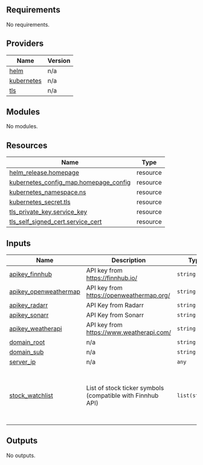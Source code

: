 <!-- BEGIN_TF_DOCS -->
## Requirements

No requirements.

## Providers

| Name | Version |
|------|---------|
| <a name="provider_helm"></a> [helm](#provider\_helm) | n/a |
| <a name="provider_kubernetes"></a> [kubernetes](#provider\_kubernetes) | n/a |
| <a name="provider_tls"></a> [tls](#provider\_tls) | n/a |

## Modules

No modules.

## Resources

| Name | Type |
|------|------|
| [helm_release.homepage](https://registry.terraform.io/providers/hashicorp/helm/latest/docs/resources/release) | resource |
| [kubernetes_config_map.homepage_config](https://registry.terraform.io/providers/hashicorp/kubernetes/latest/docs/resources/config_map) | resource |
| [kubernetes_namespace.ns](https://registry.terraform.io/providers/hashicorp/kubernetes/latest/docs/resources/namespace) | resource |
| [kubernetes_secret.tls](https://registry.terraform.io/providers/hashicorp/kubernetes/latest/docs/resources/secret) | resource |
| [tls_private_key.service_key](https://registry.terraform.io/providers/hashicorp/tls/latest/docs/resources/private_key) | resource |
| [tls_self_signed_cert.service_cert](https://registry.terraform.io/providers/hashicorp/tls/latest/docs/resources/self_signed_cert) | resource |

## Inputs

| Name | Description | Type | Default | Required |
|------|-------------|------|---------|:--------:|
| <a name="input_apikey_finnhub"></a> [apikey\_finnhub](#input\_apikey\_finnhub) | API key from https://finnhub.io/ | `string` | `"apikey"` | no |
| <a name="input_apikey_openweathermap"></a> [apikey\_openweathermap](#input\_apikey\_openweathermap) | API key from https://openweathermap.org/ | `string` | `""` | no |
| <a name="input_apikey_radarr"></a> [apikey\_radarr](#input\_apikey\_radarr) | API Key from Radarr | `string` | `""` | no |
| <a name="input_apikey_sonarr"></a> [apikey\_sonarr](#input\_apikey\_sonarr) | API Key from Sonarr | `string` | `""` | no |
| <a name="input_apikey_weatherapi"></a> [apikey\_weatherapi](#input\_apikey\_weatherapi) | API key from https://www.weatherapi.com/ | `string` | `""` | no |
| <a name="input_domain_root"></a> [domain\_root](#input\_domain\_root) | n/a | `string` | `"local"` | no |
| <a name="input_domain_sub"></a> [domain\_sub](#input\_domain\_sub) | n/a | `string` | `"homepage"` | no |
| <a name="input_server_ip"></a> [server\_ip](#input\_server\_ip) | n/a | `any` | n/a | yes |
| <a name="input_stock_watchlist"></a> [stock\_watchlist](#input\_stock\_watchlist) | List of stock ticker symbols (compatible with Finnhub API) | `list(string)` | <pre>[<br/>  "SPY",<br/>  "NVDA",<br/>  "TSM",<br/>  "MSFT",<br/>  "AAPL"<br/>]</pre> | no |

## Outputs

No outputs.
<!-- END_TF_DOCS -->